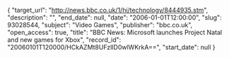 {
  "target_url": "http://news.bbc.co.uk/1/hi/technology/8444935.stm", 
  "description": "", 
  "end_date": null, 
  "date": "2006-01-01T12:00:00", 
  "slug": 93028544, 
  "subject": "Video Games", 
  "publisher": "bbc.co.uk", 
  "open_access": true, 
  "title": "BBC News: Microsoft launches Project Natal and new games for Xbox", 
  "record_id": "20060101T120000/HCkAZMt8UFzlID0wlWKrkA==", 
  "start_date": null
}


